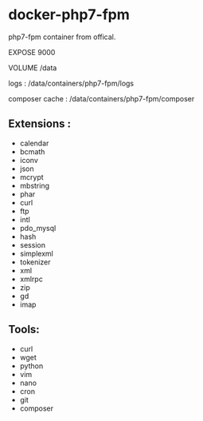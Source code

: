 # docker-php7-fpm

php7-fpm container from offical.

EXPOSE 9000

VOLUME /data

logs : /data/containers/php7-fpm/logs

composer cache : /data/containers/php7-fpm/composer

## Extensions :

* calendar
* bcmath
* iconv
* json 
* mcrypt
* mbstring
* phar
* curl
* ftp
* intl
* pdo_mysql
* hash
* session
* simplexml
* tokenizer
* xml
* xmlrpc
* zip
* gd
* imap

## Tools:

* curl
* wget
* python
* vim
* nano
* cron
* git
* composer
